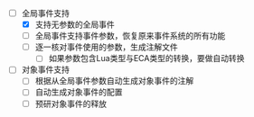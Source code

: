 - [ ] 全局事件支持
  - [x] 支持无参数的全局事件
  - [ ] 全局事件支持事件参数，恢复原来事件系统的所有功能
  - [ ] 逐一核对事件使用的参数，生成注解文件
    - [ ] 如果参数包含Lua类型与ECA类型的转换，要做自动转换
- [ ] 对象事件支持
  - [ ] 根据从全局事件参数自动生成对象事件的注解
  - [ ] 自动生成对象事件的配置
  - [ ] 预研对象事件的释放
